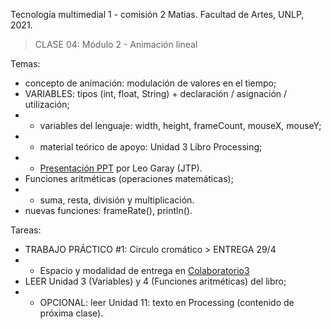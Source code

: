 Tecnología multimedial 1 - comisión 2 Matias. Facultad de Artes, UNLP, 2021.

> CLASE 04: Módulo 2 - Animación lineal

Temas:
- concepto de animación: modulación de valores en el tiempo;
- VARIABLES: tipos (int, float, String) + declaración / asignación / utilización;
- - variables del lenguaje: width, height, frameCount, mouseX, mouseY;
- - material teórico de apoyo: Unidad 3 Libro Processing;
- - [Presentación PPT](https://docs.google.com/presentation/d/e/2PACX-1vTe-w0u5Cmh_oDRBJ7vPzIjksMGodrjqFxBn4h_taPm237JlS5xNYRh6V2Dmc4AXAyEZhBAh_gJhLTl/pub?start=false&loop=false&delayms=3000&slide=id.g5613e8d75f_0_67) por Leo Garay (JTP).
- Funciones aritméticas (operaciones matemáticas);
- - suma, resta, división y multiplicación.
- nuevas funciones: frameRate(), println().

Tareas:
- TRABAJO PRÁCTICO #1: Circulo cromático > ENTREGA 29/4
- - Espacio y modalidad de entrega en [Colaboratorio3](http://www.colaboratorio3.org/mod/assign/view.php?id=363)
- LEER Unidad 3 (Variables) y 4 (Funciones aritméticas) del libro;
- - OPCIONAL: leer Unidad 11: texto en Processing (contenido de próxima clase).

